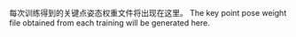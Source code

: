 每次训练得到的关键点姿态权重文件将出现在这里。
The key point pose weight file obtained from each training will be generated here.